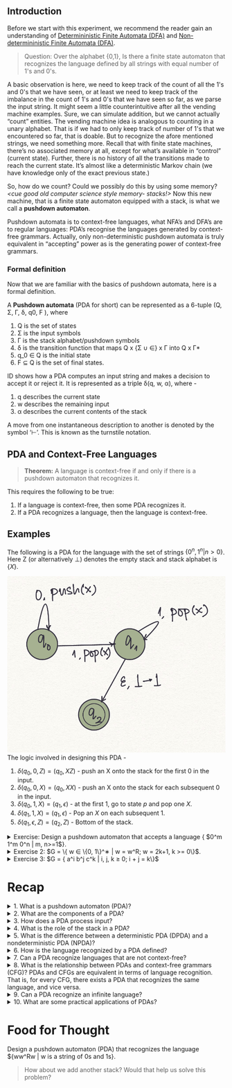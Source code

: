 ## Introduction

Before we start with this experiment, we recommend the reader gain an understanding of [Determininistic Finite Automata (DFA)](https://virtual-labs.github.io/exp-determinstic-finite-automaton-iiith/) and [Non-determininistic Finite Automata (DFA)](https://virtual-labs.github.io/exp-non-determinstic-finite-automaton-iiith/). 


> Question: Over the alphabet {0,1}, Is there a finite state automaton that recognizes the language defined by all strings with equal number of 1's and 0's. 



A basic observation is here, we need to keep track of the count of all the 1's and 0's that we have seen, or at least we need to keep track of the imbalance in the count of 1's and 0's that we have seen so far, as we parse the input string. It might seem a little counterintuitive after all the vending machine examples. Sure, we can simulate addition, but we cannot actually “count” entities. The vending machine idea is analogous to counting in a unary alphabet. That is if we had to only keep track of number of 1's that we encountered so far, that is doable. But to recognize the afore mentioned strings, we need something more. Recall that with finite state machines, there’s no associated memory at all, except for what’s available in “control” (current state). Further, there is no history of all the transitions made to reach the current state. It’s almost like a deterministic Markov chain (we have knowledge only of the exact previous state.)

So, how do we count? Could we possibly do this by using some memory? *<cue good old computer science style memory- stacks!>* Now this new machine, that is a finite state automaton equipped with a stack, is what we call a **pushdown automaton**. 

Pushdown automata is to context-free languages, what NFA’s and DFA’s are to regular languages: PDA’s recognise the languages generated by context-free grammars. Actually, only non-deterministic pushdown automata is truly equivalent in “accepting” power as is the generating power of context-free grammars.

### Formal definition
Now that we are familiar with the basics of pushdown automata, here is a formal definition.

A **Pushdown automata** (PDA for short) can be represented as a 6-tuple (Q, Σ, Γ, δ, q0, F ), where 

1. Q is the set of states
2. Σ is the input symbols
3. Γ is the stack alphabet/pushdown symbols
4. δ is the transition function that maps Q x {Σ ∪ ∈} x Γ into Q x Γ*
5. q_0 ∈ Q is the initial state 
6. F ⊆ Q is the set of final states.


ID shows how a PDA computes an input string and makes a decision to accept it or reject it. It is represented as a triple δ(q, w, α), where - 

1. q describes the current state
2. w describes the remaining input 
3. α describes the current contents of the stack

A move from one instantaneous description to another is denoted by the symbol ‘⊢’. This is known as the turnstile notation. 

## PDA and Context-Free Languages

> **Theorem:** A language is context-free if and only if there is a pushdown automaton that recognizes it.

This requires the following to be true:

1. If a language is context-free, then some PDA recognizes it. 
2. If a PDA recognizes a language, then the language is context-free.

## Examples



The following is a PDA for the language with the set of strings $\{0^n, 1^n| n>0\}$. Here Z (or alternatively $\perp$) denotes the empty stack and stack alphabet is $\{X\}$.

![PDA for the strings of the kind 0^n1^n](images/PDA1.jpeg)
The logic involved in designing this PDA - 

1. $δ(q_0,0,Z)={(q_0,XZ)}$ - push an X onto the stack for the first 0 in the input.
2. $δ(q_0,0,X)={(q_0,XX)}$ - push an X onto the stack for each subsequent 0 in the input.
3. $δ(q_0,1,X)={(q_1,ϵ)}$ - at the first 1, go to state *p* and pop one *X.*
4. $δ(q_1,1,X)={(q_1,ϵ)}$ - Pop an *X* on each subsequent 1.
5. $δ(q_1,ϵ,Z)={(q_2,Z)}$ - Bottom of the stack.


<details><summary>Exercise: Design a pushdown automaton that accepts a language  { $0^m 1^m 0^n | m, n>=1$}.</summary>
The solution to this builds on the previous example. 

![PDA for the strings of the kind 0^m1^m0^n](images/PDA2.jpeg)
</details>



<details><summary>Exercise 2: $G = \{ w ∈ \{0, 1\}^∗ | w = w^R;   w = 2k+1,  k >= 0\}$.</summary>

    1. $Q = \{q_1, q_2, q_3, q_4\}$
    2. $\sum = \{0, 1\}$
    3. $\Gamma = \{0,1\}$
    4. table for the transition function
    5. q1 is the start state
    6. $F = \{q4\}$
</details> 
<details><summary> Exercise 3: $G = { a^i b^j c^k | i, j, k ≥ 0; i + j = k\}$</summary>
    
    1. $Q = \{q_1, q_2, q_3, q_4, q_5\}$
    2. $\sum = \{a, b, c\}$
    3. $\Gamma = \{x, \$\}$
    4. table for the transition function
    5. q1 is the start state
    6. $F = \{q5\}$
</details>    


# Recap 

<details>
<summary>
1.  What is a pushdown automaton (PDA)?</summary>

     A pushdown automaton is a finite-state machine with an additional stack that can be used to store and retrieve symbols. It is used to recognize context-free languages.
</details>

<details>
<summary>
2. What are the components of a PDA?</summary>

    A PDA consists of a finite set of states, an input alphabet, a stack alphabet, a transition function, an initial state, a stack symbol, and a set of accepting states.
</details>

<details>
<summary>
3. How does a PDA process input?</summary>
    
    A PDA reads input symbols one by one and can perform the following actions:

    - Read an input symbol and transition to a new state.
    - Push a symbol onto the stack.
    - Pop a symbol from the stack.
    - Read an input symbol and pop a symbol from the stack.
</details>

<details>
<summary>
4. What is the role of the stack in a PDA?</summary>

    The stack in a PDA allows it to remember and match symbols in a last-in, first-out (LIFO) manner. It is used to keep track of information necessary for recognizing context-free languages.
</details>

<details>
<summary>
5.  What is the difference between a deterministic PDA (DPDA) and a nondeterministic PDA (NPDA)?</summary>

    In a DPDA, there is at most one transition defined for each input symbol and stack symbol combination. In an NPDA, there can be multiple transitions defined for the same input symbol and stack symbol combination.
</details>

<details>
<summary>
6. How is the language recognized by a PDA defined?</summary>

    The language recognized by a PDA is defined as the set of all strings for which the PDA can reach an accepting state when processing the input.
</details>

<details>
<summary>
7. Can a PDA recognize languages that are not context-free?</summary>
A7: No, a PDA can only recognize context-free languages. There are languages that are not context-free, and they cannot be recognized by a PDA.
</details>

<details>
<summary>
8. What is the relationship between PDAs and context-free grammars (CFG)?
    PDAs and CFGs are equivalent in terms of language recognition. That is, for every CFG, there exists a PDA that recognizes the same language, and vice versa.

</details>

<details>
<summary>
9. Can a PDA recognize an infinite language?</summary>
    Yes, a PDA can recognize infinite languages. The stack allows the PDA to handle potentially unbounded amounts of information and process strings of arbitrary length.

</details>

<details>
<summary>
10. What are some practical applications of PDAs?</summary>

1. Programming Languages Parsers: PDAs are widely used in compiler construction to parse and analyze the syntax of programming languages. They help in checking the correctness of the program's structure and generating an Abstract Syntax Tree (AST) for further processing, which has its uses in compilers, linters, and syntax highlighters
2. Natural Language Processing: PDAs can be used for syntactic analysis and parsing of natural language sentences. They help in determining the grammatical structure of sentences and identifying the parts of speech, phrases, and dependencies between words. This is essential in tasks such as language understanding, machine translation, and sentiment analysis. 
3. DNA Sequence Analysis: PDAs are utilized in bioinformatics for analyzing DNA sequences. They can recognize patterns in DNA strings and assist in tasks such as identifying genes, detecting motifs, and predicting protein structures.
</details>

# Food for Thought

Design a pushdown automaton (PDA) that recognizes the language ${ww^Rw | w is a string of 0s and 1s}. 
>How about we add another stack? Would that help us solve this problem?
